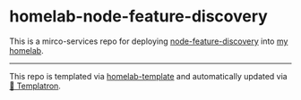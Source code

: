 # homelab-node-feature-discovery

This is a mirco-services repo for deploying
[node-feature-discovery](https://kubernetes-sigs.github.io/node-feature-discovery/stable/get-started/index.html)
into [my homelab](https://github.com/charlesthomas/homelab).

---
This repo is templated via
[homelab-template](https://github.com/charlesthomas/homelab-template)
and automatically updated via
[🤖 Templatron](https://github.com/charlesthomas/templatron).
